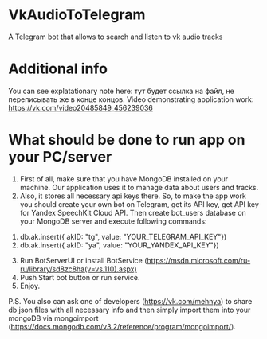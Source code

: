 # VkAudioToTelegram
A Telegram bot that allows to search and listen to vk audio tracks

# Additional info
You can see explatationary note here: тут будет ссылка на файл, не переписывать же  в конце концов.
Video demonstrating application work: https://vk.com/video20485849_456239036

# What should be done to run app on your PC/server
1. First of all, make sure that you have MongoDB installed on your machine. Our application uses it to manage data about users and tracks.
2. Also, it stores all necessary api keys there. So, to make the app work you should create your own bot on Telegram, get its API key, get API key for Yandex SpeechKit Cloud API. Then create bot_users database on your MongoDB server and  execute following commands:
1) db.ak.insert({ akID: "tg", value: "YOUR_TELEGRAM_API_KEY"})
2) db.ak.insert({ akID: "ya", value: "YOUR_YANDEX_API_KEY"})
3. Run BotServerUI or install BotService (https://msdn.microsoft.com/ru-ru/library/sd8zc8ha(v=vs.110).aspx)
4. Push Start bot button or run service.
5. Enjoy.


P.S. You also can ask one of developers (https://vk.com/mehnya) to share db json files with all necessary info and then simply import them into your mongoDB via mongoimport (https://docs.mongodb.com/v3.2/reference/program/mongoimport/).
